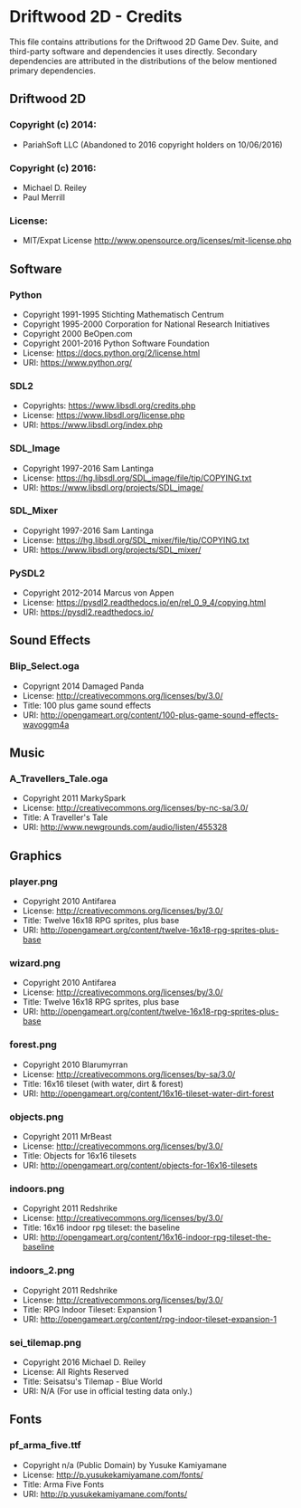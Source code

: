 # Driftwood 2D - Credits

This file contains attributions for the Driftwood 2D Game Dev. Suite, and
third-party software and dependencies it uses directly. Secondary dependencies
are attributed in the distributions of the below mentioned primary dependencies.


## Driftwood 2D

### Copyright (c) 2014:
* PariahSoft LLC (Abandoned to 2016 copyright holders on 10/06/2016)

### Copyright (c) 2016:
* Michael D. Reiley
* Paul Merrill

### License:
* MIT/Expat License <http://www.opensource.org/licenses/mit-license.php>


## Software

### Python
* Copyright 1991-1995 Stichting Mathematisch Centrum
* Copyright 1995-2000 Corporation for National Research Initiatives
* Copyright 2000 BeOpen.com
* Copyright 2001-2016 Python Software Foundation
* License: https://docs.python.org/2/license.html
* URI: https://www.python.org/

### SDL2
* Copyrights: https://www.libsdl.org/credits.php
* License: https://www.libsdl.org/license.php
* URI: https://www.libsdl.org/index.php

### SDL_Image
* Copyright 1997-2016 Sam Lantinga
* License: https://hg.libsdl.org/SDL_image/file/tip/COPYING.txt
* URI: https://www.libsdl.org/projects/SDL_image/

### SDL_Mixer
* Copyright 1997-2016 Sam Lantinga
* License: https://hg.libsdl.org/SDL_mixer/file/tip/COPYING.txt
* URI: https://www.libsdl.org/projects/SDL_mixer/

### PySDL2
* Copyright 2012-2014 Marcus von Appen
* License: https://pysdl2.readthedocs.io/en/rel_0_9_4/copying.html
* URI: https://pysdl2.readthedocs.io/


## Sound Effects

### Blip_Select.oga
* Copyrignt 2014 Damaged Panda
* License: http://creativecommons.org/licenses/by/3.0/
* Title: 100 plus game sound effects
* URI: http://opengameart.org/content/100-plus-game-sound-effects-wavoggm4a


## Music

### A_Travellers_Tale.oga
* Copyright 2011 MarkySpark
* License: http://creativecommons.org/licenses/by-nc-sa/3.0/
* Title: A Traveller's Tale
* URI: http://www.newgrounds.com/audio/listen/455328


## Graphics

### player.png
* Copyright 2010 Antifarea
* License: http://creativecommons.org/licenses/by/3.0/
* Title: Twelve 16x18 RPG sprites, plus base
* URI: http://opengameart.org/content/twelve-16x18-rpg-sprites-plus-base

### wizard.png
* Copyright 2010 Antifarea
* License: http://creativecommons.org/licenses/by/3.0/
* Title: Twelve 16x18 RPG sprites, plus base
* URI: http://opengameart.org/content/twelve-16x18-rpg-sprites-plus-base

### forest.png
* Copyright 2010 Blarumyrran
* License: http://creativecommons.org/licenses/by-sa/3.0/
* Title: 16x16 tileset (with water, dirt & forest)
* URI: http://opengameart.org/content/16x16-tileset-water-dirt-forest

### objects.png
* Copyright 2011 MrBeast
* License: http://creativecommons.org/licenses/by/3.0/
* Title: Objects for 16x16 tilesets
* URI: http://opengameart.org/content/objects-for-16x16-tilesets

### indoors.png
* Copyright 2011 Redshrike
* License: http://creativecommons.org/licenses/by/3.0/
* Title: 16x16 indoor rpg tileset: the baseline
* URI: http://opengameart.org/content/16x16-indoor-rpg-tileset-the-baseline

### indoors_2.png
* Copyright 2011 Redshrike
* License: http://creativecommons.org/licenses/by/3.0/
* Title: RPG Indoor Tileset: Expansion 1
* URI: http://opengameart.org/content/rpg-indoor-tileset-expansion-1

### sei_tilemap.png
* Copyright 2016 Michael D. Reiley
* License: All Rights Reserved
* Title: Seisatsu's Tilemap - Blue World
* URI: N/A (For use in official testing data only.)


## Fonts

### pf_arma_five.ttf
* Copyright n/a (Public Domain) by Yusuke Kamiyamane
* License: http://p.yusukekamiyamane.com/fonts/
* Title: Arma Five Fonts
* URI: http://p.yusukekamiyamane.com/fonts/
